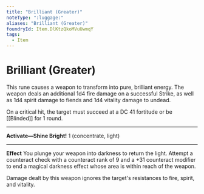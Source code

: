 ```yaml
---
title: "Brilliant (Greater)"
noteType: ":luggage:"
aliases: "Brilliant (Greater)"
foundryId: Item.DlKtzQkoMVuUwmqY
tags:
  - Item
---
```


# Brilliant (Greater)

This rune causes a weapon to transform into pure, brilliant energy. The weapon deals an additional 1d4 fire damage on a successful Strike, as well as 1d4 spirit damage to fiends and 1d4 vitality damage to undead.

On a critical hit, the target must succeed at a DC 41 fortitude or be [[Blinded]] for 1 round.

* * *

**Activate—Shine Bright!** 1 (concentrate, light)

* * *

**Effect** You plunge your weapon into darkness to return the light. Attempt a counteract check with a counteract rank of 9 and a +31 counteract modifier to end a magical darkness effect whose area is within reach of the weapon.

Damage dealt by this weapon ignores the target's resistances to fire, spirit, and vitality.
